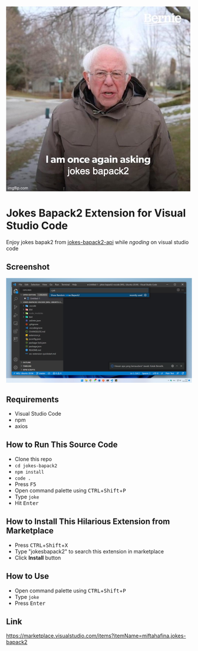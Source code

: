 ![Screenshot Jokes Bapack2 Visual Studio Code Extension](https://github.com/miftahafina/jokes-bapack2-vscode/raw/master/img/jokes-bapack2-image.jpeg)

# Jokes Bapack2 Extension for Visual Studio Code
Enjoy jokes bapak2 from [jokes-bapack2-api](https://github.com/andhikayuana/jokes-bapack2-api) while _ngoding_ on visual studio code

## Screenshot
![Screenshot Jokes Bapack2 Visual Studio Code Extension](https://github.com/miftahafina/jokes-bapack2-vscode/raw/master/img/screenshot.png "Screenshot Jokes Bapack2 Visual Studio Code Extension")

## Requirements
- Visual Studio Code
- npm
- axios

## How to Run This Source Code
- Clone this repo
- ```cd jokes-bapack2```
- ```npm install```
- ```code .```
- Press <kbd>F5</kbd>
- Open command palette using <kbd>CTRL</kbd>+<kbd>Shift</kbd>+<kbd>P</kbd>
- Type ```joke```
- Hit <kbd>Enter</kbd>

## How to Install This Hilarious Extension from Marketplace
- Press <kbd>CTRL</kbd>+<kbd>Shift</kbd>+<kbd>X</kbd>
- Type "jokesbapack2" to search this extension in marketplace
- Click **Install** button

## How to Use
- Open command palette using <kbd>CTRL</kbd>+<kbd>Shift</kbd>+<kbd>P</kbd>
- Type ```joke```
- Press <kbd>Enter</kbd>

## Link
https://marketplace.visualstudio.com/items?itemName=miftahafina.jokes-bapack2

